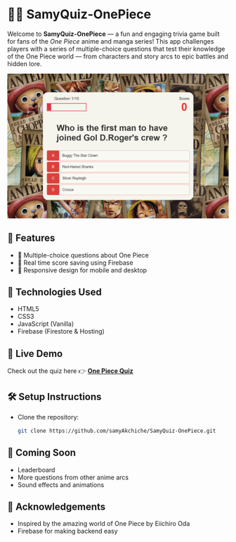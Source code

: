# 🏴‍☠️ SamyQuiz-OnePiece

Welcome to **SamyQuiz-OnePiece** — a fun and engaging trivia game built for fans of the *One Piece* anime and manga series! This app challenges players with a series of multiple-choice questions that test their knowledge of the One Piece world — from characters and story arcs to epic battles and hidden lore.

![App Screenshot](onepieceQuiz-Screenshot.png)


## 🚀 Features

- 🎯 Multiple-choice questions about One Piece
- 💾 Real time score saving using Firebase
- 📱 Responsive design for mobile and desktop

## 🔧 Technologies Used

- HTML5
- CSS3
- JavaScript (Vanilla)
- Firebase (Firestore & Hosting)

## 🎥 Live Demo

Check out the quiz here 👉 **[One Piece Quiz](https://onepiece-quiz-2022.web.app/)**

## 🛠️ Setup Instructions

- Clone the repository:
   ```bash
   git clone https://github.com/samyAkchiche/SamyQuiz-OnePiece.git

## 🧪 Coming Soon
- Leaderboard
- More questions from other anime arcs
- Sound effects and animations

## 🙌 Acknowledgements
- Inspired by the amazing world of One Piece by Eiichiro Oda
- Firebase for making backend easy
